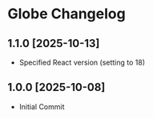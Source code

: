 # Globe Changelog

## 1.1.0 [2025-10-13]

- Specified React version (setting to 18)

## 1.0.0 [2025-10-08]

- Initial Commit